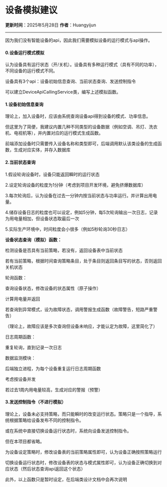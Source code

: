 # 设备模拟建议

**更新时间**：2025年5月28日
**作者**：Huangyijun

 

------

因为我们没有智能设备的api，因此我们需要模拟设备的运行模式与api操作。



#### 0.设备运行模式模拟

认为设备具有运行状态（开/关机）。设备具有多种运行模式（具有不同的功率），不同设备的运行模式不同。

设备具有3个api：设备初始信息查询、当前状态查询、发送控制指令

可以建立DeviceApiCallingService类，编写上述模拟函数。



#### 1.设备初始信息查询

理论上，加入设备时，应该由系统查询设备api得到设备的模式、功率信息。

但这里为了简便，我建议内置几种不同类型的设备数据（例如空调、吊灯、洗衣机、电视机等），并内置对应的运行模式生成函数。

前端添加设备时只需要传入设备名称和类型即可，后端调用默认该类设备的生成函数，生成对应实体，并存入数据库





#### 2.当前状态查询

1.假设轮询设备时，设备只能返回瞬时的运行状态

2.设定轮询设备的粒度为1分钟（考虑到项目开发环境，避免挤爆数据库）

3.每次轮询后，认为设备在过去一分钟内按当前状态与功率运行。并计算出用电量。

4.储存设备日志的粒度也可以设定，例如5分钟，每5次轮询输出一次日志，记录为用电量相加，但设备状态取最后一次

5.实际生产环境中，时间粒度会小很多（例如5秒轮询30秒日志）





**设备状态查询（模拟）函数：**

检测设备是否具有当前策略，若没有，返回设备表中当前状态

若有当前策略，根据时间查询策略条目，处于条目则返回条目写的状态，否则返回关机状态





轮询函数：

查询设备状态，修改设备的状态属性（原子操作）

计算用电量并返回

若查询到异常模式，设为故障状态，调用警报生成函数（故障警告，短路严重警告）

（理论上，故障应该是多次查询但设备未响应，才能认定为故障，这里简化了）





日志周期函数：

重复轮询，直到记录一次日志





数据监测模块：

后端独立进程，为每个设备重复运行日志周期函数

考虑按设备并发



若过去1周内用电量较高，生成对应的警报（预警）





#### 3.发送控制指令（不进行模拟）

理论上，设备未必支持策略，而只能瞬时的改变运行状态。策略只是一个指导，系统根据策略给设备发布不同的控制指令。

或在系统中直接切换设备运行状态时，系统向设备发送控制指令。



但在本项目都省略。

为设备设定策略时，修改设备表的当前策略属性即可，认为设备正确按照策略运行

切换设备运行状态时，修改设备表的状态与模式属性即可，认为设备正确切换到对应状态（然后状态查询api返回这个状态）





此外，以上函数只是暂时设定，在后端类设计文档中会再次说明